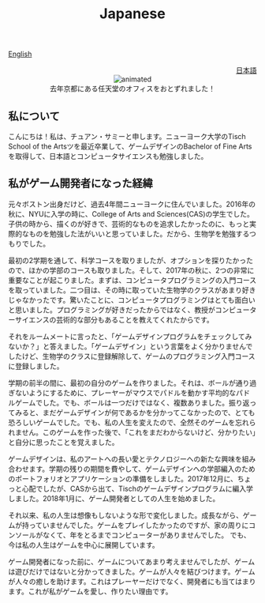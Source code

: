 ﻿---
layout: category
title: Japanese
category: japanese
---


<a href="https://chuangsammy.dev/">English</a>
<div style="text-align: right"> <a href="/japanese">日本語</a> </div>

<div align="center">
<img src="https://media.giphy.com/media/VGJl8zB5kVZ98k4eBa/giphy.gif" alt="animated" />
</div>
<div align="center">
去年京都にある任天堂のオフィスをおとずれました！
</div>

## 私について
こんにちは！私は、チュアン・サミーと申します。ニューヨーク大学のTisch School of the Artsツを最近卒業して、ゲームデザインのBachelor of Fine Artsを取得して、日本語とコンピュータサイエンスも勉強しました。

## 私がゲーム開発者になった経緯

元々ボストン出身だけど、過去4年間ニューヨークに住んでいました。2016年の秋に、NYUに入学の時に、College of Arts and Sciences(CAS)の学生でした。子供の時から、描くのが好きで、芸術的なものを追求したかったのに、もっと実際的なものを勉強した法がいいと思っていました。だから、生物学を勉強するつもりでした。

最初の2学期を通して、科学コースを取りましたが、オプションを探りたかったので、ほかの学部のコースも取りました。そして、2017年の秋に、2つの非常に重要なことが起こりました。まずは、コンピュータプログラミングの入門コースを取っていました。二つ目は、その時に取っていた生物学のクラスがあまり好きじゃなかったです。驚いたことに、コンピュータプログラミングはとても面白いと思いました。プログラミングが好きだったからではなく、教授がコンピューターサイエンスの芸術的な部分もあることを教えてくれたからです。

それをルームメートに言ったと、「ゲームデザインプログラムをチェックしてみないか？」と答えました。「ゲームデザイン」という言葉をよく分かりませんでしたけど、生物学のクラスに登録解除して、ゲームのプログラミング入門コースに登録しました。

学期の前半の間に、最初の自分のゲームを作りました。それは、ボールが通り過ぎないようにするために、プレーヤーがマウスでパドルを動かす平均的なパドルゲームでした。でも、ボールは一つだけではなく、複数ありました。振り返ってみると、まだゲームデザインが何であるかを分かってこなかったので、とても恐ろしいゲームでした。でも、私の人生を変えたので、全然そのゲームを忘れられません。このゲームを作った後で、「これをまだわからないけど、分かりたい」と自分に思ったことを覚えました。

ゲームデザインは、私のアートへの長い愛とテクノロジーへの新たな興味を組み合わせます。学期の残りの期間を費やして、ゲームデザインへの学部編入のためのポートフォリオとアプリケーションの準備をしました。2017年12月に、ちょっと心配でしたが、CASから出て、Tischのゲームデザインプログラムに編入学しました。2018年1月に、ゲーム開発者としての人生を始めました。

それ以来、私の人生は想像もしないような形で変化しました。成長ながら、ゲームが持っていませんでした。ゲームをプレイしたかったのですが、家の周りにコンソールがなくて、年をとるまでコンピューターがありませんでした。 でも、今は私の人生はゲームを中心に展開しています。

ゲーム開発者になった前に、ゲームについてあまり考えませんでしたが、ゲームは遊びだけではないと分かってきました。ゲームが人々を結びつけます。ゲームが人々の癒しを助けます。これはプレーヤーだけでなく、開発者にも当てはまります。これが私がゲームを愛し、作りたい理由です。